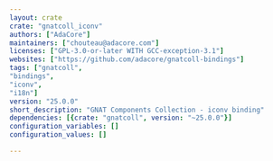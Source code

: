 ```yaml
---
layout: crate
crate: "gnatcoll_iconv"
authors: ["AdaCore"]
maintainers: ["chouteau@adacore.com"]
licenses: ["GPL-3.0-or-later WITH GCC-exception-3.1"]
websites: ["https://github.com/adacore/gnatcoll-bindings"]
tags: ["gnatcoll",
"bindings",
"iconv",
"i18n"]
version: "25.0.0"
short_description: "GNAT Components Collection - iconv binding"
dependencies: [{crate: "gnatcoll", version: "~25.0.0"}]
configuration_variables: []
configuration_values: []

---
```



